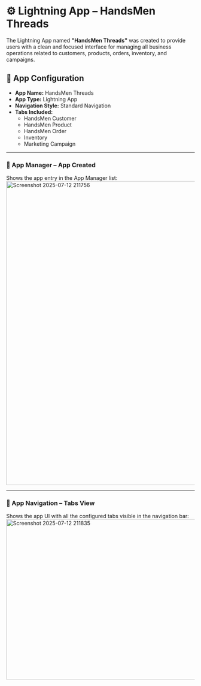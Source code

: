 # ⚙️ Lightning App – HandsMen Threads

The Lightning App named **"HandsMen Threads"** was created to provide users with a clean and focused interface for managing all business operations related to customers, products, orders, inventory, and campaigns.

## 🔹 App Configuration

- **App Name:** HandsMen Threads
- **App Type:** Lightning App
- **Navigation Style:** Standard Navigation
- **Tabs Included:**
  - HandsMen Customer
  - HandsMen Product
  - HandsMen Order
  - Inventory
  - Marketing Campaign

---

### 🔹 App Manager – App Created

Shows the app entry in the App Manager list:
<img width="1886" height="811" alt="Screenshot 2025-07-12 211756" src="https://github.com/user-attachments/assets/dce9a393-0e32-4e0d-b5a7-eedebdac50f3" />

---

### 🔹 App Navigation – Tabs View

Shows the app UI with all the configured tabs visible in the navigation bar:
<img width="1885" height="428" alt="Screenshot 2025-07-12 211835" src="https://github.com/user-attachments/assets/23d65538-7c0c-4fdc-9df8-0d7dc2aed27e" />


